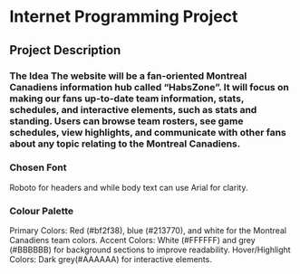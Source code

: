 # Internet Programming Project 
## Project Description

### The Idea The website will be a fan-oriented Montreal Canadiens information hub called “HabsZone”. It will focus on making our fans up-to-date team information, stats, schedules, and interactive elements, such as stats and standing. Users can browse team rosters, see game schedules, view highlights, and communicate with other fans about any topic relating to the Montreal Canadiens. 

### Chosen Font 
Roboto for headers and while body text can use Arial for clarity.

### Colour Palette 
Primary Colors: Red (#bf2f38), blue (#213770), and white for the Montreal Canadiens team colors.
Accent Colors: White (#FFFFFF) and grey (#BBBBBB) for background sections to improve readability. 
Hover/Highlight Colors: Dark grey(#AAAAAA) for interactive elements.
